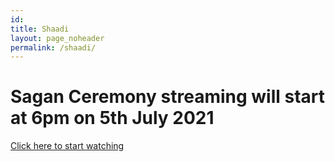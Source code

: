```yaml
---
id: 
title: Shaadi
layout: page_noheader
permalink: /shaadi/
---
```


# Sagan Ceremony streaming will start at 6pm on 5th July 2021

[Click here to start watching](https://www.youtube.com/watch?v=DNZYdU3Benc)
